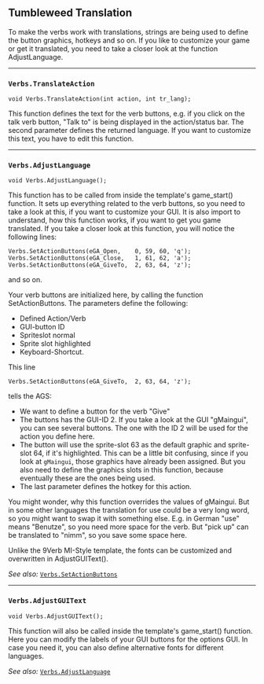 ## Tumbleweed Translation

To make the verbs work with translations, strings are being used to define the button graphics, hotkeys and so on.
If you like to customize your game or get it translated, you need to take a closer look at the function AdjustLanguage.

---

### `Verbs.TranslateAction`

```
void Verbs.TranslateAction(int action, int tr_lang);
```

This function defines the text for the verb buttons, e.g. if you click on the talk verb button, "Talk to" is being displayed in the action/status bar. The second parameter defines the returned language. If you want to customize this text, you have to edit this function.

---

### `Verbs.AdjustLanguage`

```
void Verbs.AdjustLanguage();
```

This function has to be called from inside the template's game_start() function.
It sets up everything related to the verb buttons, so you need to take a look at this, if you want to customize your GUI.
It is also import to understand, how this function works, if you want to get you game translated.
If you take a closer look at this function, you will notice the following lines:

```
Verbs.SetActionButtons(eGA_Open,    0, 59, 60, 'q');
Verbs.SetActionButtons(eGA_Close,   1, 61, 62, 'a');
Verbs.SetActionButtons(eGA_GiveTo,  2, 63, 64, 'z');
```

and so on.

Your verb buttons are initialized here, by calling the function SetActionButtons.
The parameters define the following:

- Defined Action/Verb
- GUI-button ID
- Spriteslot normal
- Sprite slot highlighted
- Keyboard-Shortcut.

This line

```
Verbs.SetActionButtons(eGA_GiveTo,  2, 63, 64, 'z');
```

tells the AGS:


* We want to define a button for the verb "Give"
* The buttons has the GUI-ID 2. If you take a look at the GUI "gMaingui", you
  can see several buttons. The one with the ID 2 will be used for the action
  you define here.
* The button will use the sprite-slot 63 as the default graphic and sprite-slot 64,
  if it's highlighted.
  This can be a little bit confusing, since if you look at `gMaingui`, those
  graphics have already been assigned. But you also need to define the graphics
  slots in this function, because eventually these are the ones being used.
* The last parameter defines the hotkey for this action.

You might wonder, why this function overrides the values of gMaingui.
But in some other languages the translation for use could be a very long word,
so you might want to swap it with something else.
E.g. in German "use" means "Benutze", so you need more space for the verb.
But "pick up" can be translated to "nimm", so you save some space here.

Unlike the 9Verb MI-Style template, the fonts can be customized and overwritten
in AdjustGUIText().

*See also:*
[`Verbs.SetActionButtons`](Tumbleweed_actions#verbssetactionbuttons)

---

### `Verbs.AdjustGUIText`

```
void Verbs.AdjustGUIText();
```

This function will also be called inside the template's game_start() function.
Here you can modify the labels of your GUI buttons for the options GUI. In case you need it, you can also define alternative fonts for different languages.

*See also:*
[`Verbs.AdjustLanguage`](Tumbleweed_translation#verbsadjustlanguage)
